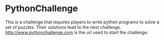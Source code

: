 # PythonChallenge
This is a challenge that requires players to write python programs to solve a set of puzzles. Their solutions lead to the next challenge. http://www.pythonchallenge.com is the url used to start the challenge.
